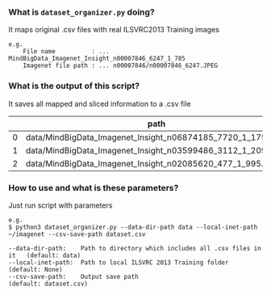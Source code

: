 ### What is `dataset_organizer.py` doing?

It maps original .csv files with real ILSVRC2013 Training images

    e.g. 
        File name          : ... MindBigData_Imagenet_Insight_n00007846_6247_1_785
        Imagenet file path : ... n00007846/n00007846_6247.JPEG
        
### What is the output of this script?

It saves all mapped and sliced information to a .csv file

|       |path	    |dataset    |device     |wn_id      |im_id      |eeg_session    |global_session |inet_path  |
|---    |---        |---        |---        |---        |---        |---            |---            |---        |
|0      |data/MindBigData_Imagenet_Insight_n06874185_7720_1_1752.csv|Imagenet|Insight|n06874185|7720|1|1752|~/imagenet/n06874185/n06874185_7720.JPEG
|1      |data/MindBigData_Imagenet_Insight_n03599486_3112_1_2091.csv|Imagenet|Insight|n03599486|3112|1|2091|~/imagenet/n03599486/n03599486_3112.JPEG
|2      |data/MindBigData_Imagenet_Insight_n02085620_477_1_995.csv|Imagenet|Insight|n02085620|477|1|995|~/imagenet/n02085620/n02085620_477.JPEG

### How to use and what is these parameters?

Just run script with parameters
   
    e.g.
    $ python3 dataset_organizer.py --data-dir-path data --local-inet-path ~/imagenet --csv-save-path dataset.csv
    
    --data-dir-path:    Path to directory which includes all .csv files in it   (default: data)
    --local-inet-path:  Path to local ILSVRC 2013 Training folder               (default: None)
    --csv-save-path:    Output save path                                        (default: dataset.csv)
